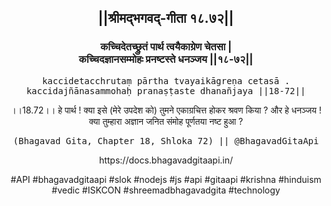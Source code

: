 <center><h2>||श्रीमद्‍भगवद्‍-गीता १८.७२||</h2>
<h3>कच्चिदेतच्छ्रुतं पार्थ त्वयैकाग्रेण चेतसा |<br/>कच्चिदज्ञानसम्मोहः प्रनष्टस्ते धनञ्जय ||१८-७२||</h3>
<pre>kaccidetacchrutaṃ pārtha tvayaikāgreṇa cetasā .<br/>kaccidajñānasammohaḥ pranaṣṭaste dhanañjaya ||18-72||</pre>
<p>।।18.72।। हे पार्थ ! क्या इसे (मेरे उपदेश को) तुमने एकाग्रचित्त होकर श्रवण किया ? और हे धनञ्जय ! क्या तुम्हारा अज्ञान जनित संमोह पूर्णतया नष्ट हुआ ?</p>
<pre>(Bhagavad Gita, Chapter 18, Shloka 72) || @BhagavadGitaApi</pre><p>https://docs.bhagavadgitaapi.in/</p><p>#API #bhagavadgitaapi #slok #nodejs #js #api #gitaapi #krishna #hinduism #vedic #ISKCON #shreemadbhagavadgita #technology</p></center>